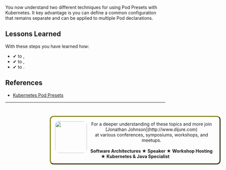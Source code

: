 
You now understand two different techniques for using Pod Presets with Kubernetes. It key advantage is you can define a common configuration that remains separate and can be applied to multiple Pod declarations.

## Lessons Learned ##

With these steps you have learned how:

- &#x2714; to ,
- &#x2714; to ,
- &#x2714; to .

## References ##

- [Kubernetes Pod Presets](https://kubernetes.io/docs/tasks/inject-data-application/podpreset/)

------
<p style="width: 100%; text-align: center; padding: 1em; margin: 3em; margin-left: 10em; margin-right: 10em; border-; 1px; border-color: olive;  border-radius: 12px; border-style:outset">
<img align="left" src="./assets/jonathan-johnson.jpg" width="100" style="border-radius: 12px">
For a deeper understanding of these topics and more join <br>[Jonathan Johnson](http://www.dijure.com)<br> at various conferences, symposiums, workshops, and meetups.
<br><br>
<b>Software Architectures ★ Speaker ★ Workshop Hosting ★ Kubernetes & Java Specialist</b>
</p>
